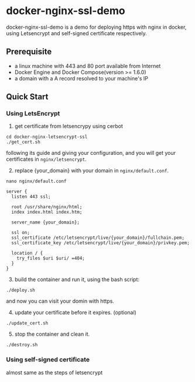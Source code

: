 # docker-nginx-ssl-demo

docker-nginx-ssl-demo is a demo for deploying https with nginx in docker, using Letsencrypt and self-signed certificate respectively.

## Prerequisite

* a linux machine with 443 and 80 port available from Internet
* Docker Engine and Docker Compose(version >= 1.6.0)
* a domain with a A record resolved to your machine's IP

## Quick Start

### Using LetsEncrypt

1. get certificate from letsencrypy using cerbot

  ```
  cd docker-nginx-letsencrypt-ssl
  ./get_cert.sh
  ```

following its guide and giving your configuration, and you will get your certificates in `nginx/letsencrypt`.

2. replace {your_domain} with your domain in `nginx/default.conf`.

  ```
  nano nginx/default.conf
  
  server {
    listen 443 ssl;

    root /usr/share/nginx/html;
    index index.html index.htm;

    server_name {your_domain};

    ssl on;
    ssl_certificate /etc/letsencrypt/live/{your_domain}/fullchain.pem;
    ssl_certificate_key /etc/letsencrypt/live/{your_domain}/privkey.pem;

    location / {
      try_files $uri $uri/ =404;
    }
  }
  ```
  
  3. build the container and run it, using the bash script:
  ```
  ./deploy.sh
  ```
  and now you can visit your domin with https.
  
  4. update your certificate before it expires. (optional)
  ```
  ./update_cert.sh
  ```
  
  5. stop the container and clean it.
  ```
  ./destroy.sh
  ```
  
  ### Using self-signed certificate
  
  almost same as the steps of letsencrypt
